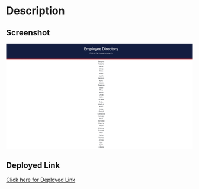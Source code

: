 # Description 

## Screenshot
![Directory Screenshot](./assets/images/directoryscreenshot.png)
## Deployed Link
[Click here for Deployed Link](https://joydotcom.github.io/employee-directory/)

